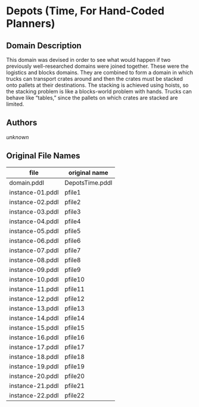 # Depots (Time, For Hand-Coded Planners)

## Domain Description

This domain was devised in order to see what would happen if two previously well-researched domains were joined together.
These were the logistics and blocks domains.
They are combined to form a domain in which trucks can transport crates around and then the crates must be stacked onto pallets at their destinations.
The stacking is achieved using hoists, so the stacking problem is like a blocks-world problem with hands.
Trucks can behave like “tables,” since the pallets on which crates are stacked are limited.

## Authors

*unknown*

## Original File Names

| file             | original name   |
|------------------|-----------------|
| domain.pddl      | DepotsTime.pddl |
| instance-01.pddl | pfile1          |
| instance-02.pddl | pfile2          |
| instance-03.pddl | pfile3          |
| instance-04.pddl | pfile4          |
| instance-05.pddl | pfile5          |
| instance-06.pddl | pfile6          |
| instance-07.pddl | pfile7          |
| instance-08.pddl | pfile8          |
| instance-09.pddl | pfile9          |
| instance-10.pddl | pfile10         |
| instance-11.pddl | pfile11         |
| instance-12.pddl | pfile12         |
| instance-13.pddl | pfile13         |
| instance-14.pddl | pfile14         |
| instance-15.pddl | pfile15         |
| instance-16.pddl | pfile16         |
| instance-17.pddl | pfile17         |
| instance-18.pddl | pfile18         |
| instance-19.pddl | pfile19         |
| instance-20.pddl | pfile20         |
| instance-21.pddl | pfile21         |
| instance-22.pddl | pfile22         |
